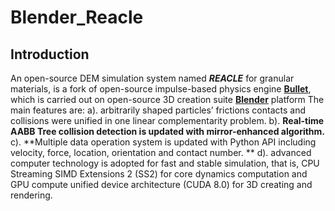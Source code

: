 # Blender_Reacle
## Introduction
  An open-source DEM simulation system named ***REACLE*** for granular materials, is a fork of open-source impulse-based physics engine [**Bullet**](https://github.com/bulletphysics/bullet3), which is carried out on open-source 3D creation suite [**Blender**](https://github.com/sobotka/blender) platform
  The main features are: 
  a). arbitrarily shaped particles’ frictions contacts and collisions were unified in one linear complementarity problem. 
  b). **Real-time AABB Tree collision detection is updated with mirror-enhanced algorithm.** 
  c). **Multiple data operation system is updated with Python API including velocity, force, location, orientation and contact number. **
  d). advanced computer technology is adopted for fast and stable simulation, that is, CPU Streaming SIMD Extensions 2 (SS2) for core dynamics computation and GPU compute unified device architecture (CUDA 8.0) for 3D creating and rendering.
